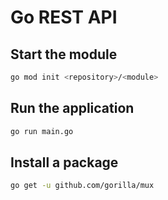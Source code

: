 # Go REST API

## Start the module

```bash
go mod init <repository>/<module>
```

## Run the application

```bash
go run main.go
```

## Install a package

```bash
go get -u github.com/gorilla/mux
```
